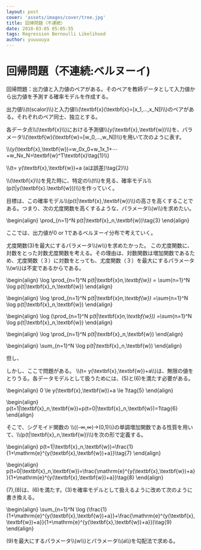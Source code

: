 ```yaml
---
layout: post
cover: 'assets/images/cover/tree.jpg'
title: 回帰問題（不連続）
date: 2018-03-05 05:05:55
tags: Regression Bernoulli Likelihood
author: yuuuuuya
---
```


<script type="text/javascript" src="https://yuuuuuya.github.io/js/MathJax/MathJax.js?config=TeX-MML-AM_HTMLorMML"></script>

<h1>回帰問題（不連続:ベルヌーイ)</h1>

<p>回帰問題：出力値と入力値のペアがある。そのペアを教師データとして入力値から出力値を予測する確率モデルを作成する。</p>
<p>出力値\\(t(scalor)\\)と入力値\\(\textbf{x}(\textbf{x}=[x_1,…,x_N])\\)のペアがある。それぞれのペア同士、独立とする。</p>
<p>各データ点\\(\textbf{x}\\)における予測値\\(y(\textbf{x},\textbf{w})\\)を、パラメータ\\(\textbf{w}(\textbf{w}=[w_0,…,w_N])\\)を用いて次のように表す。</p>

<p>\\(y(\textbf{x},\textbf{w})=w_0x_0+w_1x_1+⋯+w_Nx_N=\textbf{w}^T\textbf{x}\tag{1}\\)</p>

<p>\\(t= y(\textbf{x},\textbf{w})+a  (aは誤差)\tag{2}\\)</p>

<p>\\(\textbf{x}\\)を見た時に、特定の\\(t\\)を見る、確率モデル\\(p(t|y(\textbf{x}.\textbf{w}))\\)を作っていく。</p>
<p>目標は、この確率モデル\\(p(t|\textbf{x},\textbf{w})\\)の高さを高くすることである。つまり、次の尤度関数を高くするような、パラメータ\\(w\\)を求めたい。</p>

\begin{align}
\prod_{n=1}^N p(t|\textbf{x}_n,\textbf{w})\tag{3}
\end{align}

<p>ここでは、出力値が0 or 1であるベルヌーイ分布で考えていく。</p>
<p>尤度関数(3)を最大にするパラメータ\\(w\\)を求めたかった。
この尤度関数に、対数をとった対数尤度関数を考える。その理由は、対数関数は増加関数であるため、尤度関数（３）に対数をとっても、尤度関数（３）を最大にするパラメータ\\(w\\)は不変であるからである。</p>

\begin{align}
\log \prod_{n=1}^N p(t|\textbf{x}_n,\textbf{w})
= \sum_{n=1}^N \log p(t|\textbf{x}_n,\textbf{w})
\end{align}

\begin{align}
\log \prod_{n=1}^N p(t|\textbf{x}_n,\textbf{w})
$=$\sum_{n=1}^N \log p(t|\textbf{x}_n,\textbf{w})
\end{align}

\begin{align}
\log (\prod_{n=1}^N p(t|\textbf{x}_n,\textbf{w}))
=\sum_{n=1}^N \log p(t|\textbf{x}_n,\textbf{w})
\end{align}

\begin{align}
\log \prod_{n=1}^N p(t|\textbf{x}_n,\textbf{w})
\end{align}

\begin{align}
\sum_{n=1}^N \log p(t|\textbf{x}_n,\textbf{w})
\end{align}

<p>但し、</p>
<p>しかし、ここで問題がある。
\\(t= y(\textbf{x},\textbf{w})+a\\)は、無限の値をとりうる。各データモデルとして扱うためには、(5)と(6)を満たす必要がある。</p>

\begin{align}
0 \le y(\textbf{x},\textbf{w})+a \le 1\tag{5}
\end{align}

\begin{align}
p(t=1|\textbf{x}_n,\textbf{w})+p(t=0|\textbf{x}_n,\textbf{w})=1\tag{6}
\end{align}

<p>そこで、シグモイド関数の \\((-∞,∞)→(0,1)\\)の単調増加関数である性質を用いて、\\(p(t|\textbf{x}_n,\textbf{w})\\)を次の形で定義する。</p>

\begin{align}
p(t=1|\textbf{x}_n,\textbf{w})=\frac{1}{1+\mathrm{e}^{y(\textbf{x},\textbf{w})+a}}\tag{7}
\end{align}

\begin{align}
p(t=0|\textbf{x}_n,\textbf{w})=\frac{\mathrm{e}^{y(\textbf{x},\textbf{w})+a}}{1+\mathrm{e}^{y(\textbf{x},\textbf{w})+a}}\tag{8}
\end{align}

<p>(7),(8)は、(6)を満たす。(3)を確率モデルとして扱えるように改めて次のように書き換える。</p>

\begin{align}
\sum_{n=1}^N \log (\frac{1}{1+\mathrm{e}^{y(\textbf{x},\textbf{w})+a}}+\frac{\mathrm{e}^{y(\textbf{x},\textbf{w})+a}}{1+\mathrm{e}^{y(\textbf{x},\textbf{w})+a}})\tag{9}
\end{align}

<p>(9)を最大にするパラメータ\\(w\\)とパラメータ\\(a\\)を勾配法で求める。</p>
